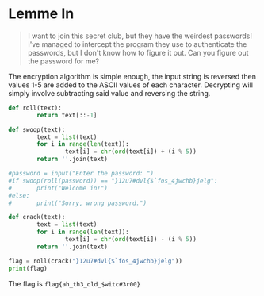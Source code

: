 # Lemme In

> I want to join this secret club, but they have the weirdest passwords! I've managed to intercept the program they use to authenticate the passwords, but I don't know how to figure it out. Can you figure out the password for me?

The encryption algorithm is simple enough, the input string is reversed then values 1-5 are added to the ASCII values of each character. Decrypting will simply involve subtracting said value and reversing the string.

```python
def roll(text):
        return text[::-1]

def swoop(text):
        text = list(text)
        for i in range(len(text)):
                text[i] = chr(ord(text[i]) + (i % 5))
        return ''.join(text)

#password = input("Enter the password: ")
#if swoop(roll(password)) == "}12u7#dvl{$`fos_4jwchb}jelg":
#       print("Welcome in!")
#else:
#       print("Sorry, wrong password.")

def crack(text):
        text = list(text)
        for i in range(len(text)):
                text[i] = chr(ord(text[i]) - (i % 5))
        return ''.join(text)

flag = roll(crack("}12u7#dvl{$`fos_4jwchb}jelg"))
print(flag)
```

The flag is `flag{ah_th3_old_$witc#3r00}`
